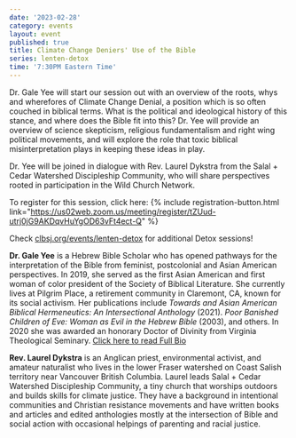 ```yaml
---
date: '2023-02-28'
category: events
layout: event
published: true
title: Climate Change Deniers' Use of the Bible
series: lenten-detox
time: '7:30PM Eastern Time'
---
```

Dr. Gale Yee will start our session out with an overview of the roots, whys and wherefores of Climate Change Denial, a position which is so often couched in biblical terms. What is the political and ideological history of this stance, and where does the Bible fit into this? Dr. Yee will provide an overview of science skepticism, religious fundamentalism and right wing political movements, and will explore the role that toxic biblical misinterpretation plays in keeping these ideas in play.

Dr. Yee will be joined in dialogue with Rev. Laurel Dykstra from the Salal + Cedar Watershed Discipleship Community, who will share perspectives rooted in participation in the Wild Church Network.

To register for this session, click here: {% include registration-button.html link="https://us02web.zoom.us/meeting/register/tZUud-utrj0jG9AKDqvHuYgOD63vFt4ect-Q" %}

Check [clbsj.org/events/lenten-detox](https://clbsj.org/events/lenten-detox/) for additional Detox sessions!

**Dr. Gale Yee** is a Hebrew Bible Scholar who has opened pathways for the interpretation of the Bible from feminist, postcolonial and Asian American perspectives. In 2019, she served as the first Asian American and first woman of color president of the Society of Biblical Literature. She currently lives at Pilgrim Place, a retirement community in Claremont, CA, known for its social activism. Her publications include _Towards and Asian American Biblical Hermeneutics: An Intersectional Anthology_ (2021). _Poor Banished Children of Eve: Woman as Evil in the Hebrew Bible_ (2003), and others. In 2020 she was awarded an honorary Doctor of Divinity from Virginia Theological Seminary. [Click here to read Full Bio](https://clbsj.org/about/leadership/gale-yee/)

**Rev. Laurel Dykstra** is an Anglican priest, environmental activist, and amateur naturalist who lives in the lower Fraser watershed on Coast Salish territory near Vancouver British Columbia. Laurel leads Salal + Cedar Watershed Discipleship Community, a tiny church that worships outdoors and builds skills for climate justice. They have a background in intentional communities and Christian resistance movements and have written books and articles and edited anthologies mostly at the intersection of Bible and social action with occasional helpings of parenting and racial justice.
